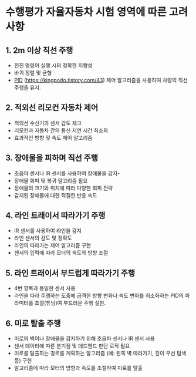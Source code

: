 # 수행평가 자율자동차 시험 영역에 따른 고려사항

## 1. 2m 이상 직선 주행
 - 전진 명령어 실행 시의 정확한 지향성
 - 바퀴 정렬 및 균형
 - [PID](https://ko.wikipedia.org/wiki/PID_%EC%A0%9C%EC%96%B4%EA%B8%B0) (https://kingpodo.tistory.com/43) 제어 알고리즘을 사용하여 차량의 직선 주행을 유지.

## 2. 적외선 리모컨 자동차 제어
 - 적외선 수신기의 센서 감도 체크
 - 리모컨과 자동차 간의 통신 지연 시간 최소화
 - 효과적인 방향 및 속도 제어 알고리즘

## 3. 장애물을 피하며 직선 주행
 - 초음파 센서나 IR 센서를 사용하여 장애물을 감지- 
 - 장애물 회피 및 복귀  알고리즘 필요
 - 장애물의 크기와 위치에 따라 다양한 회피 전략
 - 감지된 장애물에 대한 적절한 반응 속도

## 4. 라인 트래이서 따라가기 주행
- IR 센서를 사용하여 라인을 감지
- 라인 센서의 감도 및 정확도
- 라인의 따라가는 제어 알고리즘 구현
- 센서의 입력에 따라 모터의 속도와 방향 조절

## 5. 라인 트래이서 부드럽게 따라가기 주행
- 4번 항목과 동일한 센서 사용
- 라인을 따라 주행하는 도중에 급격한 방향 변화나 속도 변화를 최소화하는 PID의 파라미터를 조절(튜닝)여 부드러운 주행 실현.

## 6. 미로 탈출 주행
- 미로의 벽이나 장애물을 감지하기 위해 초음파 센서나 IR 센서 사용
- 센서 데이터에 따른 분기점 및 데드엔드 판단 로직 필요
- 미로를 탈출하는 경로를 계획하는 알고리즘 (예: 왼쪽 벽 따라가기, 깊이 우선 탐색 등) 구현
- 알고리즘에 따라 모터의 방향과 속도를 조절하여 미로를 탈출


